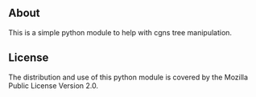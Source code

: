 
## About

This is a simple python module to help with cgns tree manipulation.


## License

The distribution and use of this python module is covered by the Mozilla Public License Version 2.0.
